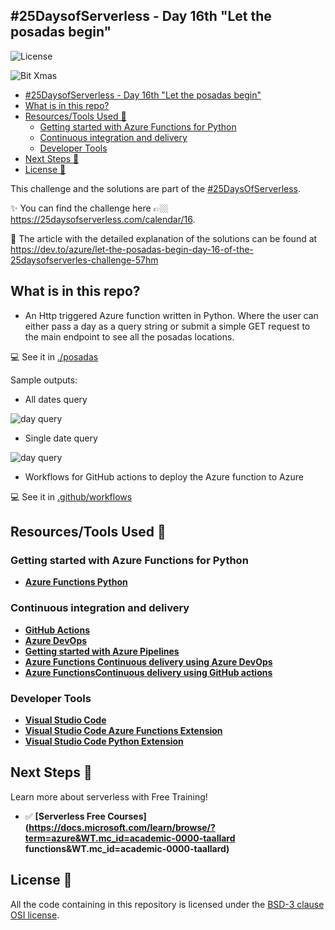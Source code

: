 ## #25DaysofServerless - Day 16th "Let the posadas begin"
![License](https://img.shields.io/badge/License-BSD%203--Clause-gray.svg?colorA=2D2A56&colorB=7A76C2&style=flat.svg)

![Bit Xmas](https://thepracticaldev.s3.amazonaws.com/i/6z5dct67wfpfbxnmivht.jpg)

- [#25DaysofServerless - Day 16th &quot;Let the posadas begin&quot;](#25daysofserverless---day-16th-quotlet-the-posadas-beginquot)
- [What is in this repo?](#what-is-in-this-repo)
- [Resources/Tools Used 🚀](#resourcestools-used-%f0%9f%9a%80)
  - [Getting started with Azure Functions for Python](#getting-started-with-azure-functions-for-python)
  - [Continuous integration and delivery](#continuous-integration-and-delivery)
  - [Developer Tools](#developer-tools)
- [Next Steps 🏃](#next-steps-%f0%9f%8f%83)
- [License 📖](#license-%f0%9f%93%96)

This challenge and the solutions are part of the [#25DaysOfServerless](https://25daysofserverless.com).

:sparkles: You can find the challenge here 👉🏼 <https://25daysofserverless.com/calendar/16>.

📝 The article with the detailed explanation of the solutions can be found at <https://dev.to/azure/let-the-posadas-begin-day-16-of-the-25daysofserverles-challenge-57hm>

## What is in this repo?

- An Http triggered Azure function written in Python. Where the user can either pass a day as a query string or submit a simple GET request to the main endpoint to see all the posadas locations.

💻 See it in [./posadas](./posadas/)

Sample outputs:

- All dates query

![day query](assets/api.png)

- Single date query

![day query](assets/api2.png)


- Workflows for GitHub actions to deploy the Azure function to Azure 

💻 See it in [.github/workflows](.github/workflows)

## Resources/Tools Used 🚀

### Getting started with Azure Functions for Python
* **[Azure Functions Python](https://docs.microsoft.com/azure/azure-functions/functions-reference-python?WT.mc_id=academic-0000-taallard)**

### Continuous integration and delivery 
* **[GitHub Actions](https://help.github.com/en/actions/automating-your-workflow-with-github-actions)**
* **[Azure DevOps](https://docs.microsoft.com/azure/devops/?view=azure-devops%2F%3FWT.mc_id%3D25daysofserverless-github-cxa&WT.mc_id=academic-0000-taallard)**
* **[Getting started with Azure Pipelines](https://docs.microsoft.com/azure/devops/pipelines/ecosystems/python?view=azure-devops%3FWT.mc_id%3D25daysofserverless-github-cxa&WT.mc_id=academic-0000-taallard)**
* **[Azure Functions Continuous delivery using Azure DevOps](https://docs.microsoft.com/azure/azure-functions/functions-how-to-azure-devops/?WT.mc_id=academic-0000-taallard)**
* **[Azure FunctionsContinuous delivery using GitHub actions](https://docs.microsoft.com/azure/azure-functions/functions-how-to-github-actions/?WT.mc_id=academic-0000-taallard)**


### Developer Tools
* **[Visual Studio Code](https://code.visualstudio.com/?WT.mc_id=academic-0000-taallard)** 
* **[Visual Studio Code Azure Functions Extension](https://marketplace.visualstudio.com/items?itemName=ms-azuretools.vscode-azurefunctions&WT.mc_id=academic-0000-taallard)** 
* **[Visual Studio Code Python Extension](https://marketplace.visualstudio.com/items?itemName=ms-python.python&WT.mc_id=academic-0000-taallard)**

## Next Steps 🏃

Learn more about serverless with Free Training! 

- ✅ **[Serverless Free Courses](https://docs.microsoft.com/learn/browse/?term=azure&WT.mc_id=academic-0000-taallard functions&WT.mc_id=academic-0000-taallard)** 

## License 📖

All the code containing in this repository is licensed under the [BSD-3 clause OSI license](https://opensource.org/licenses/BSD-3-Clause).